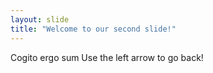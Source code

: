 ```yaml
---
layout: slide
title: "Welcome to our second slide!"
---
```

Cogito ergo sum
Use the left arrow to go back!

